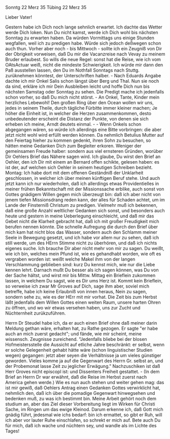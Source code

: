  Sonntg 22 Merz 35
 Tübing 22 Merz 35

Lieber Vater!

Gestern habe ich Dich noch lange sehnlich erwartet. Ich dachte das Wetter werde Dich loken. Nun Du nicht kamst, werde ich Dich wohl bis nächsten Sonntag zu erwarten haben. Da würden Vormittags uns einige Stunden wegfallen, weil ich zu predigen habe. Würde sich jedoch deßwegen schon auch thun. Vorher aber noch - bis Mittwoch - sollte ich ein Zeugniß von Dir der Obrigkeit vorweisen, daß Du mir die Vacanzreise nach Vevay zu meinem Bruder erlaubest. So wills die neue Regel: sonst hat die Reise, wie ich vom OAtsActuar weiß, nicht die mindeste Schwierigkeit. Ich würde mir dann den Paß ausstellen lassen, den Du im Nothfall Sonntags nach Stuttg. zurüknehmen könntest, der Unterschriften halber. - Nach Eduards Angabe dachte ich mir Onkel Salis schon längst über Berg und Thal. Nun sie noch da sind, erkläre ich mir Dein Ausbleiben leicht und hoffe Dich nun bis nächsten Samstag oder Sonntag zu sehen. Die Predigt mache ich jedenfalls schon vorher, so daß Du mich nicht störst. - An Onkel, Tante, Kinder mein herzliches Lebewohl! Den großen Ring über den Ocean wollen wir uns, jedes in seinem Theile, durch tägliche Fürbitte immer kleiner machen; Je höher die Einheit ist, in welcher die Herzen zusammenkommen, desto unbedeutender erscheint die Distanz der Punkte, von denen sie sich erheben ich meine, Arndt deutets einmal. - - Wenn Onkels schon abgegangen wären, so würde ich allerdings eine Bitte vorbringen: die aber jetzt nicht wohl wird erfüllt werden können. Da nehmlich Betulius Mutter auf den Feiertag hieher zu kommen gedenkt, ihren Sohn zu besuchen, so hätten meine Gedanken Dich zum Begleiter erkoren. Weniger der gemeinsamen Freude halber: sondern aus viel ernsteren Gründen, worüber Dir Oehlers Brief das Nähere sagen wird. Ich glaube, Du wirst den Brief an Oehler, den ich Dir mit einem an Bernard offen schikte, gelesen haben: es ist der, auf welchen sich Oehler in seinem heutigen Schreiben bezieht. Montag: Ich habe dort mit dem offenen Geständniß der Unklarheit geschlossen, in welcher ich über meinen künftigen Beruf stehe. Und auch jetzt kann ich nur wiederholen, daß ich allerdings etwas Providentielles in meiner frühen Bekanntschaft mit der Missionssache erblike, auch sonst von Gottes gnädigem Willen gegen mich überzeugt bin: daß ich aber nicht von jenem tiefen Missionsdrang reden kann, der alles für Schaden achtet, um im Lande der Finsterniß Christum zu predigen. Vielmehr muß ich bekennen, daß eine große Anzahl weltlicher Gedanken sich sonst, und besonders auch heute und gestern in meine Ueberlegung einschleicht, und daß mir das Gebet nicht die Klarheit gebracht hat, daß ich mit großer Freudigkeit mich berufen nennen könnte. Die schnelle Aufregung die durch den Brief über mich kam hat nicht blos das Wasser, sondern auch den Schlamm meiner Seele in Bewegung gesetzt, und ich habe vor allem nur zu sehen, daß ich still werde, um des HErrn Stimme nicht zu überhören, und daß ich nichts eigenes suche. Ich brauche Dir aber nicht mehr von mir zu sagen. Du weißt, wie ich bin, welches mein Pfund ist, wie es gehandhabt worden, wie oft es vergraben worden ist: weißt welche Makel ihm von der langen Verschlammung geblieben sind: kurz Du kennst mich, wie nur die Liebe kennen lehrt. Darnach mußt Du besser als ich sagen können, was Du von der Sache hältst, und wirst mir bis Mittw. Mittag ein Brieflein zukommen lassen, in welchem Du sagst, wie es Dir ums Herz ist. Kommt kein Brieflein, so verweise ich zwar Mr Groves auf Dich, sage ihm aber, soviel mich betreffe, habe ich keine Erlaubniß von innen heraus, Nein zu sagen, sondern sehe zu, wie es der HErr mit mir vorhat. Die Zeit bis zum Herbst läßt jedenfalls dem Willen Gottes einen weiten Raum, unsere harten Ohren zu öffnen, und wo wir etwas versehen haben, uns zur Zucht und Nüchternheit zurükzuführen.

Herrn Dr Steudel habe ich, da er auch einen Brief ohne daß meiner darin Meldung gethan wäre, erhalten hat, zu Rathe gezogen. Er sagte "er habe auch an mich zuerst gedacht"; und fände, wie mir scheint, meine wissensch. Zeugnisse zureichend. "Jedenfalls bliebe bei der blosen Hofmeistersstelle die Aussicht auf etliche Jahre beschränkt: er selbst, wenn er solche Gelegenheit gehabt hätte wäre (schon linguistischer Studien wegen) gegangen: jetzt aber seyen die Verhältnisse ja um vieles günstiger geworden. Vieles komme ja auf die Gegenwart des Herrn Gr. selbst an, und der Probemonat lasse Zeit zu jeglicher Erwägung." Nachzuschiken ist daß Herr Groves nicht episcopl ist: und Dissenters Freiheit gestattet. - (In dem Brief an Herrn Dr war erwähnt, daß die Reise im Herbst zuerst nach America gehen werde.) 
Wie es nun auch stehen und weiter gehen mag: das ist mir gewiß, daß Oehlers Antrag einen Gedanken Gottes verwirklicht hat, nehmlich den, daß ich über die pomadige Gegenwart hinwegsehen und bedenken muß, zu was ich bestimmt bin. Meine Arbeit gehört noch dem studium an, aber das Ziel dieser Vorbereitung liegt im Wirken für Christi Sache, im Ringen um das ewige Kleinod. Darum erkenne ich, daß Gott mich gnädig führt, jedesmal wie ichs bedarf: bin ich ermattet, so gibt er Ruh, will ich aber vor lauter Ruhe einschlafen, so schrekt er mich auf. Bete auch Du für mich, daß ich wache und nüchtern sey, und wandle als im Lichte des Tages!
